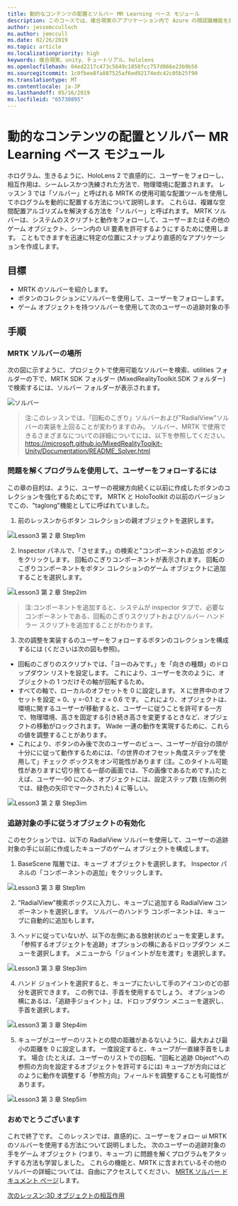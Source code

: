 ```yaml
---
title: 動的なコンテンツの配置とソルバー MR Learning ベース モジュール
description: このコースでは、複合現実のアプリケーション内で Azure の顔認識機能を実装する方法について説明します。
author: jessemcculloch
ms.author: jemccull
ms.date: 02/26/2019
ms.topic: article
ms.localizationpriority: high
keywords: 複合現実、unity、チュートリアル、hololens
ms.openlocfilehash: 04ed2217c473c5649c1850fcc757d866e23b9b56
ms.sourcegitcommit: 1c0fbee8fa887525af6ed92174edc42c05b25f90
ms.translationtype: MT
ms.contentlocale: ja-JP
ms.lasthandoff: 05/16/2019
ms.locfileid: "65730895"
---
```

# <a name="mr-learning-base-module---dynamic-content-placement-and-solvers"></a>動的なコンテンツの配置とソルバー MR Learning ベース モジュール

ホログラム、生きるように、HoloLens 2 で直感的に、ユーザーをフォローし、相互作用は、シームレスかつ洗練された方法で、物理環境に配置されます。 レッスン 3 では「ソルバー」と呼ばれる MRTK の使用可能な配置ツールを使用してホログラムを動的に配置する方法について説明します。 これらは、複雑な空間配置アルゴリズムを解決する方法を「ソルバー」と呼ばれます。 MRTK ソルバーは、システムのスクリプトと動作をフォローして、ユーザーまたはその他のゲーム オブジェクト、シーン内の UI 要素を許可するようにするために使用します。 こともできますを迅速に特定の位置にスナップより直感的なアプリケーションを作成します。 

## <a name="objectives"></a>目標

* MRTK のソルバーを紹介します。
* ボタンのコレクションにソルバーを使用して、ユーザーをフォローします。
* ゲーム オブジェクトを持つソルバーを使用して次のユーザーの追跡対象の手

## <a name="instructions"></a>手順

### <a name="location-of-solvers-in-the-mrtk"></a>MRTK ソルバーの場所
 次の図に示すように、プロジェクトで使用可能なソルバーを検索、utilities フォルダーの下で、MRTK SDK フォルダー (MixedRealityToolkit.SDK フォルダー) で検索するには、ソルバー フォルダーが表示されます。

![ソルバー](images/lesson3_chapter1_step1im.PNG)

>注:このレッスンでは、「回転のこぎり」ソルバーおよび"RadialView"ソルバーの実装を上回ることが変わりますのみ。 ソルバー、MRTK で使用できるさまざまなについての詳細についてには、以下を参照してください。 https://microsoft.github.io/MixedRealityToolkit-Unity/Documentation/README_Solver.html

### <a name="use-a-solver-to-follow-the-user"></a>問題を解くプログラムを使用して、ユーザーをフォローするには
この章の目的は、ように、ユーザーの視線方向続くに以前に作成したボタンのコレクションを強化するためにです。 MRTK と HoloToolkit の以前のバージョンでこの、"taglong"機能としてに呼ばれていました。

1. 前のレッスンからボタン コレクションの親オブジェクトを選択します。

![Lesson3 第 2 章 Step1im](images/Lesson3_chapter2_step1im.PNG)

2. Inspector パネルで、「させます。」の検索と"コンポーネントの追加 ボタンをクリックします。 回転のこぎりコンポーネントが表示されます。 回転のこぎりコンポーネントをボタン コレクションのゲーム オブジェクトに追加することを選択します。

![Lesson3 第 2 章 Step2im](images/Lesson3_Chapter2_step2im.PNG)

>注:コンポーネントを追加すると、システムが inspector タブで、必要なコンポーネントである、回転のこぎりスクリプトおよびソルバー ハンドラー スクリプトを追加することがわかります。 

3. 次の調整を実装するのユーザーをフォローするボタンのコレクションを構成するには (くださいは次の図も参照)。
- 回転のこぎりのスクリプトでは、「ヨーのみです。」を「向きの種類」のドロップダウン リストを設定します。 これにより、ユーザーを次のように、オブジェクトの 1 つだけその軸が回転するため。
- すべての軸で、ローカルのオフセットを 0 に設定します。 X に世界中のオフセットを設定 = 0、y =-0.1 と z = 0.6 です。 これにより、オブジェクトは、環境に関するユーザーが移動すると、ユーザーに従うことを許可する一方で、物理環境、高さを固定する引き続き高さを変更するときなど、オブジェクトの移動がロックされます。 Wade 一連の動作を実現するために、これらの値を調整することがあります。
- これにより、ボタンのみ後で次のユーザーのビュー、ユーザーが自分の頭が十分にに従って動作するためには、「の世界のオフセット角度ステップを使用して」チェック ボックスをオン可能性があります (注。このタイトル可能性がありますに切り捨てる一部の画面では、下の画像であるためです。)たとえば、ユーザー-90 にのみ、オブジェクトには、設定ステップ数 (左側の例では、緑色の矢印でマークされた) 4 に等しい。 

![Lesson3 第 2 章 Step3im](images/Lesson3_chapter2_step3im.PNG)

### <a name="enabling-objects-to-follow-tracked-hands"></a>追跡対象の手に従うオブジェクトの有効化

このセクションでは、以下の RadialView ソルバーを使用して、ユーザーの追跡対象の手に以前に作成したキューブのゲーム オブジェクトを構成します。

1. BaseScene 階層では、キューブ オブジェクトを選択します。 Inspector パネルの「コンポーネントの追加」をクリックします。 

![Lesson3 第 3 章 Step1im](images/Lesson3_Chapter3_step1im.PNG)

2. "RadialView"検索ボックスに入力し、キューブに追加する RadialView コンポーネントを選択します。 ソルバーのハンドラ コンポーネントは、キューブに自動的に追加もします。

3. ヘッドに従っていないが、以下の左側にある放射状のビューを変更します。 「参照するオブジェクトを追跡」オプションの横にあるドロップダウン メニューを選択します。 メニューから「ジョイントが左を渡す」を選択します。

![Lesson3 第 3 章 Step3im](images/Lesson3_chapter3_step3im.PNG)

4. ハンド ジョイントを選択すると、キューブにたいして手のアイコンのどの部分を選択できます。 この例では、手首を使用するでしょう。 オプションの横にあるは、「追跡手ジョイント」は、ドロップダウン メニューを選択し、手首を選択します。 

![Lesson3 第 3 章 Step4im](images/Lesson3_chapter3_step4im.PNG)

5. キューブがユーザーのリストとの間の距離があるないように、最大および最小の距離を 0 に設定します。 一度設定すると、キューブが一直線手首をします。 場合 (たとえば、ユーザーのリストでの回転、"回転と追跡 Object"への参照の方向を設定するオブジェクトを許可するには) キューブが方向にはどのように動作を調整する「参照方向」フィールドを調整することも可能性があります。

![Lesson3 第 3 章 Step5im](images/Lesson3_chapter3_step5im.PNG)

### <a name="congratulations"></a>おめでとうございます
これで終了です。 このレッスンでは、直感的に、ユーザーをフォロー ui MRTK のソルバーを使用する方法について説明しました。 次のユーザーの追跡対象の手をゲーム オブジェクト (つまり、キューブ) に問題を解くプログラムをアタッチする方法も学習しました。 これらの機能と、MRTK に含まれているその他のソルバーの詳細については、自由にアクセスしてください、 [MRTK ソルバー ドキュメント ページ](https://microsoft.github.io/MixedRealityToolkit-Unity/Documentation/README_Solver.html)します。

[次のレッスン:3D オブジェクトの相互作用](mrlearning-base-ch4.md)

